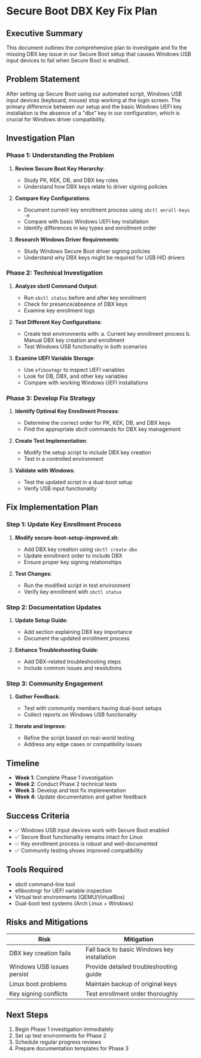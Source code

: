 # Secure Boot DBX Key Fix Plan

## Executive Summary
This document outlines the comprehensive plan to investigate and fix the missing DBX key issue in our Secure Boot setup that causes Windows USB input devices to fail when Secure Boot is enabled.

## Problem Statement
After setting up Secure Boot using our automated script, Windows USB input devices (keyboard, mouse) stop working at the login screen. The primary difference between our setup and the basic Windows UEFI key installation is the absence of a "dbx" key in our configuration, which is crucial for Windows driver compatibility.

## Investigation Plan

### Phase 1: Understanding the Problem

1. **Review Secure Boot Key Hierarchy**:
   - Study PK, KEK, DB, and DBX key roles
   - Understand how DBX keys relate to driver signing policies

2. **Compare Key Configurations**:
   - Document current key enrollment process using `sbctl enroll-keys -m`
   - Compare with basic Windows UEFI key installation
   - Identify differences in key types and enrollment order

3. **Research Windows Driver Requirements**:
   - Study Windows Secure Boot driver signing policies
   - Understand why DBX keys might be required for USB HID drivers

### Phase 2: Technical Investigation

1. **Analyze sbctl Command Output**:
   - Run `sbctl status` before and after key enrollment
   - Check for presence/absence of DBX keys
   - Examine key enrollment logs

2. **Test Different Key Configurations**:
   - Create test environments with:
     a. Current key enrollment process
     b. Manual DBX key creation and enrollment
   - Test Windows USB functionality in both scenarios

3. **Examine UEFI Variable Storage**:
   - Use `efibootmgr` to inspect UEFI variables
   - Look for DB, DBX, and other key variables
   - Compare with working Windows UEFI installations

### Phase 3: Develop Fix Strategy

1. **Identify Optimal Key Enrollment Process**:
   - Determine the correct order for PK, KEK, DB, and DBX keys
   - Find the appropriate sbctl commands for DBX key management

2. **Create Test Implementation**:
   - Modify the setup script to include DBX key creation
   - Test in a controlled environment

3. **Validate with Windows**:
   - Test the updated script in a dual-boot setup
   - Verify USB input functionality

## Fix Implementation Plan

### Step 1: Update Key Enrollment Process

1. **Modify secure-boot-setup-improved.sh**:
   - Add DBX key creation using `sbctl create-dbx`
   - Update enrollment order to include DBX
   - Ensure proper key signing relationships

2. **Test Changes**:
   - Run the modified script in test environment
   - Verify key enrollment with `sbctl status`

### Step 2: Documentation Updates

1. **Update Setup Guide**:
   - Add section explaining DBX key importance
   - Document the updated enrollment process

2. **Enhance Troubleshooting Guide**:
   - Add DBX-related troubleshooting steps
   - Include common issues and resolutions

### Step 3: Community Engagement

1. **Gather Feedback**:
   - Test with community members having dual-boot setups
   - Collect reports on Windows USB functionality

2. **Iterate and Improve**:
   - Refine the script based on real-world testing
   - Address any edge cases or compatibility issues

## Timeline

- **Week 1**: Complete Phase 1 investigation
- **Week 2**: Conduct Phase 2 technical tests
- **Week 3**: Develop and test fix implementation
- **Week 4**: Update documentation and gather feedback

## Success Criteria

- ✅ Windows USB input devices work with Secure Boot enabled
- ✅ Secure Boot functionality remains intact for Linux
- ✅ Key enrollment process is robust and well-documented
- ✅ Community testing shows improved compatibility

## Tools Required

- sbctl command-line tool
- efibootmgr for UEFI variable inspection
- Virtual test environments (QEMU/VirtualBox)
- Dual-boot test systems (Arch Linux + Windows)

## Risks and Mitigations

| Risk | Mitigation |
|------|-----------|
| DBX key creation fails | Fall back to basic Windows key installation |
| Windows USB issues persist | Provide detailed troubleshooting guide |
| Linux boot problems | Maintain backup of original keys |
| Key signing conflicts | Test enrollment order thoroughly |

## Next Steps

1. Begin Phase 1 investigation immediately
2. Set up test environments for Phase 2
3. Schedule regular progress reviews
4. Prepare documentation templates for Phase 3